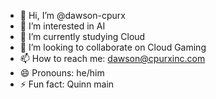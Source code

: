 - 👋 Hi, I’m @dawson-cpurx
- 👀 I’m interested in AI
- 🌱 I’m currently studying Cloud
- 💞️ I’m looking to collaborate on Cloud Gaming
- 📫 How to reach me: dawson@cpurxinc.com
- 😄 Pronouns: he/him
- ⚡ Fun fact: Quinn main
